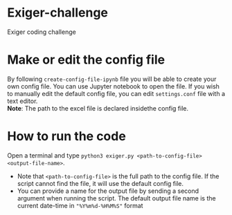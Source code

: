 # Exiger-challenge
Exiger coding challenge



# Make or edit the config file
By following `create-config-file-ipynb` file you will be able to create your own config file. You can use Jupyter notebook to open the file. If you wish to manually edit the default config file, you can edit `settings.conf` file with a text editor.
<br>
**Note**: The path to the excel file is declared insidethe config file.

# How to run the code
Open a terminal and type `python3 exiger.py <path-to-config-file>  <output-file-name>`. 
- Note that `<path-to-config-file>` is the full path to the config file. If the script cannot find the file, it will use the default config file. 
- You can provide a name for the output file by sending a second argument when running the script. The default output file name is the current date-time in `"%Y%m%d-%H%M%S"` format
